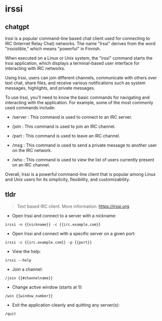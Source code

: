 # irssi 
## chatgpt 
Irssi is a popular command-line based chat client used for connecting to IRC (Internet Relay Chat) networks. The name "Irssi" derives from the word "irssistible," which means "powerful" in Finnish. 

When executed on a Linux or Unix system, the "irssi" command starts the Irssi application, which displays a terminal-based user interface for interacting with IRC networks. 

Using Irssi, users can join different channels, communicate with others over text chat, share files, and receive various notifications such as system messages, highlights, and private messages. 

To use Irssi, you'll need to know the basic commands for navigating and interacting with the application. For example, some of the most commonly used commands include: 

- /server : This command is used to connect to an IRC server.

- /join : This command is used to join an IRC channel.

- /part : This command is used to leave an IRC channel.

- /msg : This command is used to send a private message to another user on the IRC network.

- /who : This command is used to view the list of users currently present on an IRC channel.

Overall, Irssi is a powerful command-line client that is popular among Linux and Unix users for its simplicity, flexibility, and customizability. 

## tldr 
 
> Text based IRC client.
> More information: <https://irssi.org>.

- Open Irssi and connect to a server with a nickname:

`irssi -n {{nickname}} -c {{irc.example.com}}`

- Open Irssi and connect with a specific server on a given port:

`irssi -c {{irc.example.com}} -p {{port}}`

- View the help:

`irssi --help`

- Join a channel:

`/join {{#channelname}}`

- Change active window (starts at 1):

`/win {{window_number}}`

- Exit the application cleanly and quitting any server(s):

`/quit`
